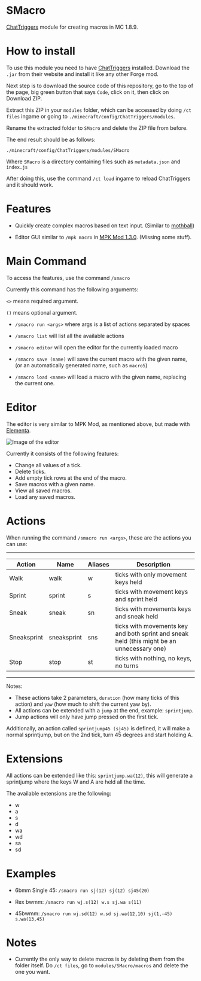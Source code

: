 # SMacro

[ChatTriggers](https://www.chattriggers.com/) module for creating macros in MC 1.8.9.

# How to install

To use this module you need to have [ChatTriggers](https://www.chattriggers.com/) installed. Download the `.jar` from their website and install it like any other Forge mod.

Next step is to download the source code of this repository, go to the top of the page, big green button that says `Code`, click on it, then click on Download ZIP.

Extract this ZIP in your `modules` folder, which can be accessed by doing `/ct files` ingame or going to `./minecraft/config/ChatTriggers/modules`.

Rename the extracted folder to `SMacro` and delete the ZIP file from before.

The end result should be as follows:

`./minecraft/config/ChatTriggers/modules/SMacro`

Where `SMacro` is a directory containing files such as `metadata.json` and `index.js`

After doing this, use the command `/ct load` ingame to reload ChatTriggers and it should work.

# Features

- Quickly create complex macros based on text input. (Similar to [mothball](https://github.com/CyrenArkade/mothball))

- Editor GUI similar to `/mpk macro` in [MPK Mod 1.3.0](https://github.com/kurrycat2004/MpkMod). (Missing some stuff).

# Main Command

To access the features, use the command `/smacro`

Currently this command has the following arguments:

`<>` means required argument.

`()` means optional argument.

- `/smacro run <args>` where args is a list of actions separated by spaces

- `/smacro list` will list all the available actions

- `/smacro editor` will open the editor for the currently loaded macro

- `/smacro save (name)` will save the current macro with the given name, (or an automatically generated name, such as `macro5`)

- `/smacro load <name>` will load a macro with the given name, replacing the current one.

# Editor

The editor is very similar to MPK Mod, as mentioned above, but made with [Elementa](https://github.com/EssentialGG/Elementa).

![Image of the editor](https://i.imgur.com/lWiQr97.png "Editor")

Currently it consists of the following features:

- Change all values of a tick.
- Delete ticks.
- Add empty tick rows at the end of the macro.
- Save macros with a given name.
- View all saved macros.
- Load any saved macros.

# Actions

When running the command `/smacro run <args>`, these are the actions you can use:

---

| Action | Name | Aliases | Description |
|--------|------|---------|-------------|
| Walk   | walk | w       | ticks with only movement keys held
| Sprint | sprint | s | ticks with movement keys and sprint held 
| Sneak  | sneak | sn | ticks with movements keys and sneak held
| Sneaksprint | sneaksprint | sns | ticks with movements key and both sprint and sneak held (this might be an unnecessary one)
| Stop | stop | st | ticks with nothing, no keys, no turns
---

Notes:

- These actions take 2 parameters, `duration` (how many ticks of this action) and `yaw` (how much to shift the current yaw by).
- All actions can be extended with a `jump` at the end, example: `sprintjump`.
- Jump actions will only have jump pressed on the first tick.

Additionally, an action called `sprintjump45 (sj45)` is defined, it will make a normal sprintjump, but on the 2nd tick, turn 45 degrees and start holding A.

# Extensions

All actions can be extended like this: `sprintjump.wa(12)`, this will generate a sprintjump where the keys W and A are held all the time.

The available extensions are the following:

 - w
 - a
 - s
 - d
 - wa
 - wd
 - sa
 - sd

# Examples

- 6bmm Single 45: `/smacro run sj(12) sj(12) sj45(20)`

- Rex bwmm: `/smacro run wj.s(12) w.s sj.wa s(11)`

- 45bwmm: `/smacro run wj.sd(12) w.sd sj.wa(12,10) sj(1,-45) s.wa(13,45)`

# Notes

- Currently the only way to delete macros is by deleting them from the folder itself. Do `/ct files`, go to `modules/SMacro/macros` and delete the one you want.